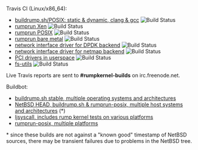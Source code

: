 Travis CI (Linux/x86_64):

* [buildrump.sh/POSIX: static & dynamic, clang & gcc](https://travis-ci.org/rumpkernel/buildrump.sh) ![Build Status](https://travis-ci.org/rumpkernel/buildrump.sh.png?branch=master)
* [rumprun Xen](https://travis-ci.org/rumpkernel/rumprun-xen) ![Build Status](https://travis-ci.org/rumpkernel/rumprun-xen.png?branch=master)
* [rumprun POSIX](https://travis-ci.org/rumpkernel/rumprun-posix) ![Build Status](https://travis-ci.org/rumpkernel/rumprun-posix.png?branch=master)
* [rumprun bare metal](https://travis-ci.org/rumpkernel/rumprun-baremetal) ![Build Status](https://travis-ci.org/rumpkernel/rumprun-baremetal.png?branch=master)
* [network interface driver for DPDK backend](https://travis-ci.org/rumpkernel/drv-netif-dpdk) ![Build Status](https://travis-ci.org/rumpkernel/drv-netif-dpdk.png?branch=master)
* [network interface driver for netmap backend](https://travis-ci.org/rumpkernel/drv-netif-netmap) ![Build Status](https://travis-ci.org/rumpkernel/drv-netif-netmap.png?branch=master)
* [PCI drivers in userspace](https://travis-ci.org/rumpkernel/pci-userspace) ![Build Status](https://travis-ci.org/rumpkernel/pci-userspace.png?branch=master)
* [fs-utils](https://travis-ci.org/rumpkernel/fs-utils) ![Build Status](https://travis-ci.org/rumpkernel/fs-utils.png?branch=master)

Live Travis reports are sent to __#rumpkernel-builds__ on irc.freenode.net.

Buildbot:

* [buildrump.sh stable, multiple operating systems and architectures](http://build.myriabit.eu:8011/waterfall)
* [NetBSD HEAD, buildrump.sh & rumprun-posix, multiple host systems and architectures](http://build.myriabit.eu:8012/waterfall) (*)
* [ljsyscall, includes rump kernel tests on various platforms](http://build.myriabit.eu:8010/waterfall)
* [rumprun-posix, multiple platforms](http://build.myriabit.eu:8013/waterfall)

\* since these builds are not against a "known good" timestamp of NetBSD sources, there may be transient failures due to problems in the NetBSD tree.
